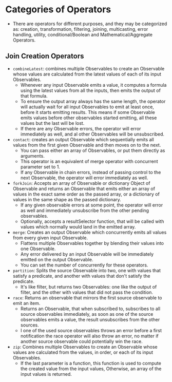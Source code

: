 # Categories of Operators 
- There are operators for different purposes, and they may be categorized as: creation, transformation, filtering, joining, multicasting, error handling, utility, conditional/Boolean and Mathematical/Aggregate Operators. 

## Join Creation Operators 
- `combineLatest`: combines multiple Observables to create an Observable whose values are calculated from the latest values of each of its input Observables. 
    - Whenever any input Observable emits a value, it computes a formula using the latest values from all the inputs, then emits the output of that formula. 
    - To ensure the output array always has the same length, the operator will actually wait for all input Observables to emit at least once, before it starts emitting results. This means if some Observable emits values before other observables started emitting, all these values but the last will be lost. 
    - If there are any Observable errors, the operator will error immediately as well, and al other Observables will be unsubscribed. 
- `contact`: creates an output Observable which sequentially emits all values from the first given Observable and then moves on to the next. 
    - You can pass either an array of Observables, or put them directly as arguments. 
    - This operator is an equivalent of merge operator with concurrent parameter set to 1. 
    - If any Observable in chain errors, instead of passing control to the next Observable, the operator will error immediately as well. 
- `forkJoin`: Accepts an array of Observable or dictionary Object of Observable and returns an Observable that emits either an array of values in the exact same order as the passed array, or a dictionary of values in the same shape as the passed dictionary. 
    - If any given observable errors at some point, the operator will error as well and immediately unsubscribe from the other pending observables. 
    - Optionally, accepts a resultSelector function, that will be called with values which normally would land in the emitted array. 
- `merge`: Creates an output Observable which concurrently emits all values from every given input Observable. 
    - Flattens multiple Observables together by blending their values into one Observable. 
    - Any error delivered by an input Observable will be immediately emitted on the output Observable. 
    - You can set the number of concurrently for these operators. 
- `partition`: Splits the source Observable into two, one with values that satisfy a predicate, and another with values that don't satisfy the predicate. 
    - It's like filter, but returns two Observables: one like the output of filter, and the other with values that did not pass the condition. 
- `race`: Returns an observable that mirrors the first source observable to emit an item. 
    - Returns an Observable, that when subscribed to, subscribes to all source observables immediately, as soon as one of the source observables emits a value, the result unsubscribes from the other sources. 
    - I one of the used source observables throws an error before a first notification the race operator will also throw an error, no matter if another source observable could potentially win the race. 
- `zip`: Combines multiple Observables to create an Observable whose values are calculated from the values, in order, or each of its input Observables. 
    - If the last parameter is a function, this function is used to compute the created value from the input values, Otherwise, an array of the input values is returned. 
